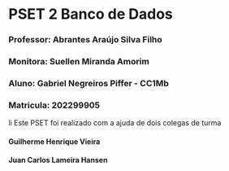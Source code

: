 # PSET 2 Banco de Dados

### Professor: Abrantes Araújo Silva Filho
### Monitora: Suellen Miranda Amorim

### Aluno: Gabriel Negreiros Piffer - CC1Mb
### Matricula: 202299905


li Este PSET foi realizado com a ajuda de dois colegas de turma

#### Guilherme Henrique Vieira
#### Juan Carlos Lameira Hansen
